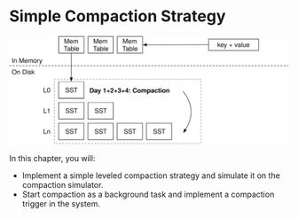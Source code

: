 # Simple Compaction Strategy

![Chapter Overview](./lsm-tutorial/week2-01-overview.svg)

In this chapter, you will:

* Implement a simple leveled compaction strategy and simulate it on the compaction simulator.
* Start compaction as a background task and implement a compaction trigger in the system.
